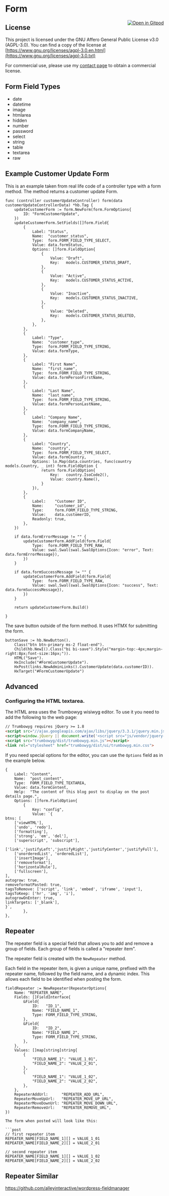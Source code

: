 # Form

<a href="https://gitpod.io/#https://github.com/dracory/form" target="_blank" style="float:right;"><img src="https://gitpod.io/button/open-in-gitpod.svg" alt="Open in Gitpod" loading="lazy"></a>

## License

This project is licensed under the GNU Affero General Public License v3.0 (AGPL-3.0). You can find a copy of the license at [https://www.gnu.org/licenses/agpl-3.0.en.html](https://www.gnu.org/licenses/agpl-3.0.txt)

For commercial use, please use my [contact page](https://lesichkov.co.uk/contact) to obtain a commercial license.

## Form Field Types

- date
- datetime
- image
- htmlarea
- hidden
- number
- password
- select
- string
- table
- textarea
- raw

## Example Customer Update Form

This is an example taken from real life code of a controller type with a form method. The method returns a customer update Form.

```golang
func (controller customerUpdateController) form(data customerUpdateControllerData) *hb.Tag {
	updateCustomerForm := form.NewForm(form.FormOptions{
		ID: "FormCustomerUpdate",
	})
	updateCustomerForm.SetFields([]form.Field{
		{
			Label: "Status",
			Name:  "customer_status",
			Type:  form.FORM_FIELD_TYPE_SELECT,
			Value: data.formStatus,
			Options: []form.FieldOption{
				{
					Value: "Draft",
					Key:   models.CUSTOMER_STATUS_DRAFT,
				},
				{
					Value: "Active",
					Key:   models.CUSTOMER_STATUS_ACTIVE,
				},
				{
					Value: "Inactive",
					Key:   models.CUSTOMER_STATUS_INACTIVE,
				},
				{
					Value: "Deleted",
					Key:   models.CUSTOMER_STATUS_DELETED,
				},
			},
		},
		{
			Label: "Type",
			Name:  "customer_type",
			Type:  form.FORM_FIELD_TYPE_STRING,
			Value: data.formType,
		},
		{
			Label: "First Name",
			Name:  "first_name",
			Type:  form.FORM_FIELD_TYPE_STRING,
			Value: data.formPersonFirstName,
		},
		{
			Label: "Last Name",
			Name:  "last_name",
			Type:  form.FORM_FIELD_TYPE_STRING,
			Value: data.formPersonLastName,
		},
		{
			Label: "Company Name",
			Name:  "company_name",
			Type:  form.FORM_FIELD_TYPE_STRING,
			Value: data.formCompanyName,
		},
		{
			Label: "Country",
			Name:  "country",
			Type:  form.FORM_FIELD_TYPE_SELECT,
			Value: data.formCountry,
			Options: lo.Map(data.countries, func(country models.Country, _ int) form.FieldOption {
				return form.FieldOption{
					Key:   country.IsoCode2(),
					Value: country.Name(),
				}
			}),
		},
		{
			Label:    "Customer ID",
			Name:     "customer_id",
			Type:     form.FORM_FIELD_TYPE_STRING,
			Value:    data.customerID,
			Readonly: true,
		},
	})

	if data.formErrorMessage != "" {
		updateCustomerForm.AddField(form.Field{
			Type:  form.FORM_FIELD_TYPE_RAW,
			Value: swal.Swal(swal.SwalOptions{Icon: "error", Text: data.formErrorMessage}),
		})
	}

	if data.formSuccessMessage != "" {
		updateCustomerForm.AddField(form.Field{
			Type:  form.FORM_FIELD_TYPE_RAW,
			Value: swal.Swal(swal.SwalOptions{Icon: "success", Text: data.formSuccessMessage}),
		})
	}

	return updateCustomerForm.Build()

}
```

The save button outside of the form method. It uses HTMX for submitting the form.

```golang
buttonSave := hb.NewButton().
	Class("btn btn-primary ms-2 float-end").
	Child(hb.NewI().Class("bi bi-save").Style("margin-top:-4px;margin-right:8px;font-size:16px;")).
	HTML("Save").
	HxInclude("#FormCustomerUpdate").
	HxPost(links.NewAdminLinks().CustomerUpdate(data.customerID)).
	HxTarget("#FormCustomerUpdate")
```

## Advanced

### Configuring the HTML textarea. 

The HTML area uses the Trumbowyg wisiwyg editor. To use it you need to add the following to the web page:

```html
// Trumbowyg requires jQuery >= 1.8
<script src="//ajax.googleapis.com/ajax/libs/jquery/3.3.1/jquery.min.js"></script>
<script>window.jQuery || document.write('<script src="js/vendor/jquery-3.3.1.min.js"><\/script>')</script>
<script src="trumbowyg/dist/trumbowyg.min.js"></script>
<link rel="stylesheet" href="trumbowyg/dist/ui/trumbowyg.min.css">
```

If you need special options
for the editor, you can use the `Options` field as in the example below.

```golang
{
	Label: "Content",
	Name:  "post_content",
	Type:  FORM_FIELD_TYPE_TEXTAREA,
	Value: data.formContent,
	Help:  "The content of this blog post to display on the post details page.",
	Options: []form.FieldOption{
		{
			Key: "config",
			Value: `{
btns: [
	['viewHTML'],
	['undo', 'redo'],
	['formatting'],
	['strong', 'em', 'del'],
	['superscript', 'subscript'],
	['link','justifyLeft','justifyRight','justifyCenter','justifyFull'],
	['unorderedList', 'orderedList'],
	['insertImage'],
	['removeformat'],
	['horizontalRule'],
	['fullscreen'],
],
autogrow: true,
removeformatPasted: true,
tagsToRemove: ['script', 'link', 'embed', 'iframe', 'input'],
tagsToKeep: ['hr', 'img', 'i'],
autogrowOnEnter: true,
linkTargets: ['_blank'],
}`,
		},
},
```

## Repeater

The repeater field is a special field that allows you to add and remove
a group of fields. Each group of fields is called a "repeater item".

The repeater field is created with the `NewRepeater` method.

Each field in the repeater item, is given a unique name, prefixed with the
repeater name, followed by the field name, and a dynamic index. This allows
each field to be identified when posting the form.

```golang
fieldRepeater := NewRepeater(RepeaterOptions{
	Name: "REPEATER_NAME",
	Fields: []FieldInterface{
		&Field{
			ID:   "ID_1",
			Name: "FIELD_NAME_1",
			Type: FORM_FIELD_TYPE_STRING,
		},
		&Field{
			ID:   "ID_2",
			Name: "FIELD_NAME_2",
			Type: FORM_FIELD_TYPE_STRING,
		},
	},
	Values: []map[string]string{
		{
			"FIELD_NAME_1": "VALUE_1_01",
			"FIELD_NAME_2": "VALUE_2_01",
		},
		{
			"FIELD_NAME_1": "VALUE_1_02",
			"FIELD_NAME_2": "VALUE_2_02",
		},
	},
	RepeaterAddUrl:      "REPEATER_ADD_URL",
	RepeaterMoveUpUrl:   "REPEATER_MOVE_UP_URL",
	RepeaterMoveDownUrl: "REPEATER_MOVE_DOWN_URL",
	RepeaterRemoveUrl:   "REPEATER_REMOVE_URL",
})

The form when posted will look like this:

```post
// first repeater item
REPEATER_NAME[FIELD_NAME_1][] = VALUE_1_01
REPEATER_NAME[FIELD_NAME_2][] = VALUE_2_01

// second repeater item
REPEATER_NAME[FIELD_NAME_1][] = VALUE_1_02
REPEATER_NAME[FIELD_NAME_2][] = VALUE_2_02
```

## Repeater Similar

https://github.com/alleyinteractive/wordpress-fieldmanager
